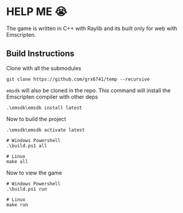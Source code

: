# HELP ME 😭

The game is written in C++ with Raylib and its built only for web with Emscripten.

## Build Instructions

Clone with all the submodules

```console
git clone https://github.com/grx6741/temp --recursive
```

`emsdk` will also be cloned in the repo. This command will install the Emscripten compiler with other deps

```console
.\emsdk\emsdk install latest
```

Now to build the project

```console
.\emsdk\emsdk activate latest

# Windows Powershell
.\build.ps1 all

# Linux
make all
```

Now to view the game

```console
# Windows Powershell
.\build.ps1 run

# Linux
make run
```